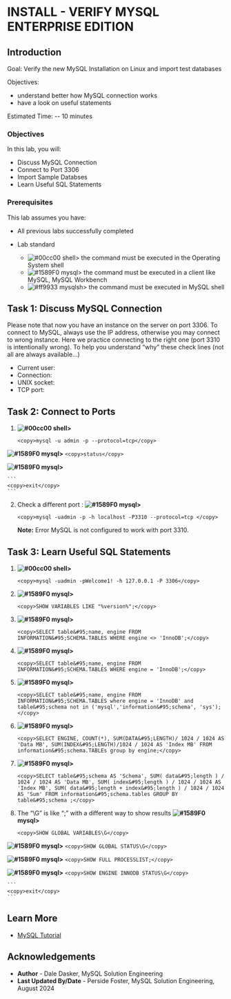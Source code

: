 # INSTALL - VERIFY MYSQL ENTERPRISE EDITION  

## Introduction

Goal:
    Verify the new MySQL Installation on Linux and import test databases

Objectives:

- understand better how MySQL connection works
- have a look on useful statements

Estimated Time: -- 10 minutes

### Objectives

In this lab, you will:

- Discuss MySQL Connection
- Connect to Port 3306
- Import Sample Databses
- Learn Useful SQL Statements

### Prerequisites

This lab assumes you have:

- All previous labs successfully completed

- Lab standard  
    - ![#00cc00](https://via.placeholder.com/15/00cc00/000000?text=+) shell> the command must be executed in the Operating System shell
    - ![#1589F0](https://via.placeholder.com/15/1589F0/000000?text=+) mysql> the command must be executed in a client like MySQL, MySQL Workbench
    - ![#ff9933](https://via.placeholder.com/15/ff9933/000000?text=+) mysqlsh> the command must be executed in MySQL shell

## Task 1: Discuss MySQL Connection

Please note that now you have an instance on the server on port 3306. To connect to MySQL, always use the IP address, otherwise you may connect to wrong instance. Here we practice connecting to the right one (port 3310 is intentionally wrong). To help you understand “why” these check lines (not all are always available…)

- Current user:
- Connection:
- UNIX socket:
- TCP port:

## Task 2: Connect to Ports

1.  **![#00cc00](https://via.placeholder.com/15/00cc00/000000?text=+) shell>**
    ```
    <copy>mysql -u admin -p --protocol=tcp</copy>
    ```

 **![#1589F0](https://via.placeholder.com/15/1589F0/000000?text=+) mysql>** 
    ```
    <copy>status</copy>
    ```

 **![#1589F0](https://via.placeholder.com/15/1589F0/000000?text=+) mysql>**  

    ```
    <copy>exit</copy>
    ```
	
2. Check a different port :
 **![#1589F0](https://via.placeholder.com/15/1589F0/000000?text=+) mysql>**

    ```
    <copy>mysql -uadmin -p -h localhost -P3310 --protocol=tcp </copy>
    ```

    **Note:** Error MySQL is not configured to work with port 3310.

## Task 3: Learn Useful SQL Statements

1. **![#00cc00](https://via.placeholder.com/15/00cc00/000000?text=+) shell>**
    ```
    <copy>mysql -uadmin -pWelcome1! -h 127.0.0.1 -P 3306</copy>
    ```

2. **![#1589F0](https://via.placeholder.com/15/1589F0/000000?text=+) mysql>** 
    ```
    <copy>SHOW VARIABLES LIKE "%version%";</copy>
    ```

3. **![#1589F0](https://via.placeholder.com/15/1589F0/000000?text=+) mysql>** 
    ```
    <copy>SELECT table&#95;name, engine FROM INFORMATION&#95;SCHEMA.TABLES WHERE engine <> 'InnoDB';</copy>
    ```

4. **![#1589F0](https://via.placeholder.com/15/1589F0/000000?text=+) mysql>** 
    ```
    <copy>SELECT table&#95;name, engine FROM INFORMATION&#95;SCHEMA.TABLES WHERE engine = 'InnoDB';</copy>
    ```

5. **![#1589F0](https://via.placeholder.com/15/1589F0/000000?text=+) mysql>** 
    ```
    <copy>SELECT table&#95;name, engine FROM INFORMATION&#95;SCHEMA.TABLES where engine = 'InnoDB' and table&#95;schema not in ('mysql','information&#95;schema', 'sys');</copy>
    ```

6. **![#1589F0](https://via.placeholder.com/15/1589F0/000000?text=+) mysql>**
    ```
    <copy>SELECT ENGINE, COUNT(*), SUM(DATA&#95;LENGTH)/ 1024 / 1024 AS 'Data MB', SUM(INDEX&#95;LENGTH)/1024 / 1024 AS 'Index MB' FROM information&#95;schema.TABLEs group by engine;</copy>
    ```

7. **![#1589F0](https://via.placeholder.com/15/1589F0/000000?text=+) mysql>**
    ```
    <copy>SELECT table&#95;schema AS 'Schema', SUM( data&#95;length ) / 1024 / 1024 AS 'Data MB', SUM( index&#95;length ) / 1024 / 1024 AS 'Index MB', SUM( data&#95;length + index&#95;length ) / 1024 / 1024 AS 'Sum' FROM information&#95;schema.tables GROUP BY table&#95;schema ;</copy>
    ```

8. The “\G” is like “;” with a different way to show results 
  **![#1589F0](https://via.placeholder.com/15/1589F0/000000?text=+) mysql>** 
    ```
    <copy>SHOW GLOBAL VARIABLES\G</copy>
    ```

  **![#1589F0](https://via.placeholder.com/15/1589F0/000000?text=+) mysql>**
    ```
    <copy>SHOW GLOBAL STATUS\G</copy>
    ```

  **![#1589F0](https://via.placeholder.com/15/1589F0/000000?text=+) mysql>**
    ```
    <copy>SHOW FULL PROCESSLIST;</copy>
    ```

  **![#1589F0](https://via.placeholder.com/15/1589F0/000000?text=+) mysql>**
    ```
    <copy>SHOW ENGINE INNODB STATUS\G</copy>
    ```

    ```
    <copy>exit</copy>
    ```

## Learn More

* [MySQL Tutorial](https://dev.mysql.com/doc/en/tutorial.html)

## Acknowledgements

- **Author** - Dale Dasker, MySQL Solution Engineering
- **Last Updated By/Date** - Perside Foster, MySQL Solution Engineering, August 2024

